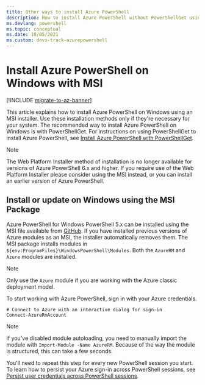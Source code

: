 ```yaml
---
title: Other ways to install Azure PowerShell
description: How to install Azure PowerShell without PowerShellGet using an MSI
ms.devlang: powershell
ms.topic: conceptual
ms.date: 10/05/2021
ms.custom: devx-track-azurepowershell
---
```


# Install Azure PowerShell on Windows with MSI

[!INCLUDE [migrate-to-az-banner](../../includes/migrate-to-az-banner.md)]

This article explains how to install Azure PowerShell on Windows using an MSI installer. Use these
installation methods only if they're necessary for your system. The recommended way to install Azure
PowerShell on Windows is with PowerShellGet. For instructions on using PowerShellGet to install
Azure PowerShell, see [Install Azure PowerShell with PowerShellGet](install-azurerm-ps.md).

> [!NOTE]
> The Web Platform Installer method of installation is no longer available for versions of Azure
> PowerShell 6.x and higher. If you require use of the Web Platform Installer please consider using
> the MSI instead, or you can install an earlier version of Azure PowerShell.

## Install or update on Windows using the MSI Package

Azure PowerShell for Windows PowerShell 5.x can be installed using the MSI file available from
[GitHub](https://github.com/Azure/azure-powershell/releases/tag/v6.13.1-November2018). If you have
installed previous versions of Azure modules as an MSI, the installer automatically removes them.
The MSI package installs modules in `${env:ProgramFiles}\WindowsPowerShell\Modules`. Both the
`AzureRM` and `Azure` modules are installed.

> [!NOTE]
> Only use the `Azure` module if you are working with the Azure classic deployment model.

To start working with Azure PowerShell, sign in with your Azure credentials.

```azurepowershell
# Connect to Azure with an interactive dialog for sign-in
Connect-AzureRmAccount
```

> [!NOTE]
> If you've disabled module autoloading, you need to manually import the module with
> `Import-Module -Name AzureRM`. Because of the way the module is structured, this can take a few
> seconds.

You'll need to repeat this step for every new PowerShell session you start. To learn how to persist
your Azure sign-in across PowerShell sessions, see
[Persist user credentials across PowerShell sessions](context-persistence.md).
